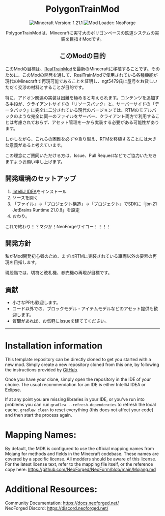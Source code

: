 <div align="center">

# PolygonTrainMod
![Minecraft Version: 1.21.1](https://img.shields.io/badge/Minecraft_Version-1.21.1-informational)
![Mod Loader: NeoForge](https://img.shields.io/badge/Mod_Loader-NeoForge-d7742f)

PolygonTrainModは、Minecraftに実寸大のポリゴンベースの鉄道システムの実装を目指すModです。
## このModの目的
</div>

このModの目標は、[RealTrainMod](https://www.curseforge.com/minecraft/mc-mods/realtrainmod)を最新のMinecraftに移植することです。そのために、このModの開発を通して、RealTrainModで使用されている各種機能が現代のMinecraftで再現可能であることを証明し、ngt5479氏に屋号をお貸しいただく交渉の材料とすることが目的です。

特に、アドオン関連の実装は困難を極めると考えられます。コンテンツを追加する手段が、クライアントサイドの「リソースパック」と、サーバーサイドの「データパック」に完全に二分されている現代のバージョンでは、RTMのモデルパックのような完全に同一のファイルをサーバー、クライアント両方で利用することは考慮されておらず、アセット管理を一から実装する必要がある可能性があります。

しかしながら、これらの困難を必ずや乗り越え、RTMを移植することには大きな意義があると考えています。

この理念にご賛同いただける方は、Issue、Pull Requestなどでご協力いただきますようお願い申し上げます。

## 開発環境のセットアップ
1. [IntelliJ IDEA](https://www.jetbrains.com/ja-jp/idea/)をインストール
2. ソースを開く
3. 「ファイル」->「プロジェクト構造」->「プロジェクト」でSDKに「jbr-21 JetBrains Runtime 21.0.8」を設定
4. おわり。

これで終わり！？マジか！NeoForgeサイコー！！！！

## 開発方針
私がMod開発初心者のため、まずはRTMに実装されている車両以外の要素の再現を目指します。

現段階では、切符と改札機、券売機の再現が目標です。

## 貢献
- 小さなPRも歓迎します。
- コード以外での、ブロックモデル・アイテムモデルなどのアセット提供も歓迎します。
- 質問があれば、お気軽にIssueを建ててください。

---

Installation information
=======

This template repository can be directly cloned to get you started with a new
mod. Simply create a new repository cloned from this one, by following the
instructions provided by [GitHub](https://docs.github.com/en/repositories/creating-and-managing-repositories/creating-a-repository-from-a-template).

Once you have your clone, simply open the repository in the IDE of your choice. The usual recommendation for an IDE is either IntelliJ IDEA or Eclipse.

If at any point you are missing libraries in your IDE, or you've run into problems you can
run `gradlew --refresh-dependencies` to refresh the local cache. `gradlew clean` to reset everything 
{this does not affect your code} and then start the process again.

Mapping Names:
============
By default, the MDK is configured to use the official mapping names from Mojang for methods and fields 
in the Minecraft codebase. These names are covered by a specific license. All modders should be aware of this
license. For the latest license text, refer to the mapping file itself, or the reference copy here:
https://github.com/NeoForged/NeoForm/blob/main/Mojang.md

Additional Resources: 
==========
Community Documentation: https://docs.neoforged.net/  
NeoForged Discord: https://discord.neoforged.net/
